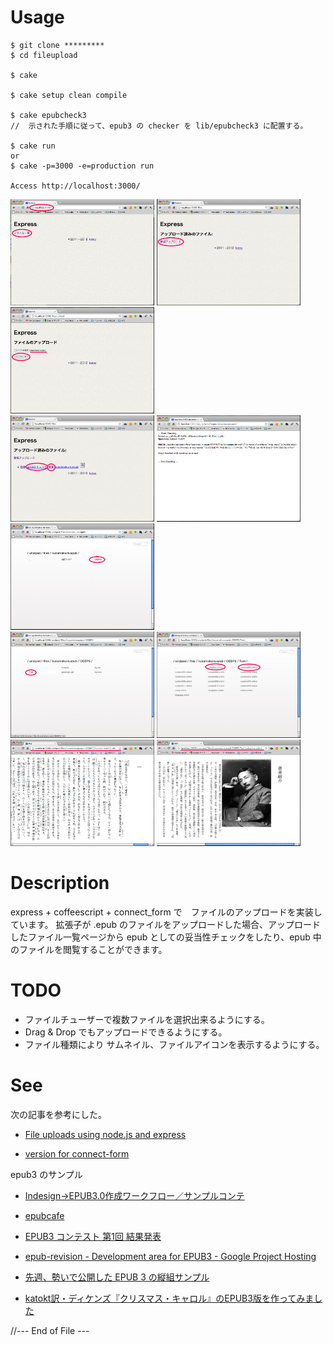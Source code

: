 
Usage
=====

    $ git clone *********
    $ cd fileupload
    
    $ cake 
    
    $ cake setup clean compile
    
    $ cake epubcheck3
    //  示された手順に従って、epub3 の checker を lib/epubcheck3 に配置する。
    
    $ cake run
    or
    $ cake -p=3000 -e=production run
    
    Access http://localhost:3000/


<a href="./docs/screen-00.png"><img src="./docs/screen-00.png" width="230" height="170"/></a>
<a href="./docs/screen-01.png"><img src="./docs/screen-01.png" width="230" height="170"/></a>
<a href="./docs/screen-02.png"><img src="./docs/screen-02.png" width="230" height="170"/></a>
<br/>
<a href="./docs/screen-03.png"><img src="./docs/screen-03.png" width="230" height="170"/></a>
<a href="./docs/screen-04.png"><img src="./docs/screen-04.png" width="230" height="170"/></a>
<a href="./docs/screen-05.png"><img src="./docs/screen-05.png" width="230" height="170"/></a>
<br/>
<a href="./docs/screen-06.png"><img src="./docs/screen-06.png" width="230" height="170"/></a>
<a href="./docs/screen-07.png"><img src="./docs/screen-07.png" width="230" height="170"/></a>
<a href="./docs/screen-08.png"><img src="./docs/screen-08.png" width="230" height="170"/></a>
<a href="./docs/screen-09.png"><img src="./docs/screen-09.png" width="230" height="170"/></a>


Description
============
express + coffeescript + connect_form で　ファイルのアップロードを実装しています。
拡張子が .epub のファイルをアップロードした場合、アップロードしたファイル一覧ページから
epub としての妥当性チェックをしたり、epub 中のファイルを閲覧することができます。

TODO
====
- ファイルチューザーで複数ファイルを選択出来るようにする。
- Drag & Drop でもアップロードできるようにする。
- ファイル種類により サムネイル、ファイルアイコンを表示するようにする。

See
====
次の記事を参考にした。

- [File uploads using node.js and express](http://nodetuts.com/tutorials/12-file-uploads-using-nodejs-and-express.html)

- [version for connect-form](https://github.com/jAlpedrinha/nodetuts_ep12)

epub3 のサンプル

- [Indesign→EPUB3.0作成ワークフロー／サンプルコンテ](http://www.sanyosha.co.jp/technology/epub3workflow)

- [epubcafe](http://www.epubcafe.jp/jbasic)

- [EPUB3 コンテスト 第1回 結果発表](http://www.epubcafe.jp/egls/epubcon01a/)
  
- [epub-revision - Development area for EPUB3 - Google Project Hosting](http://code.google.com/p/epub-revision/downloads/list)

- [先週、勢いで公開した EPUB 3 の縦組サンプル](https://plus.google.com/u/0/116981871757959838886/posts/h9uzht2T9XZ#116981871757959838886/posts/h9uzht2T9XZ)

- [katokt訳・ディケンズ『クリスマス・キャロル』のEPUB3版を作ってみました](http://d.hatena.ne.jp/tatsu-zine/20111222/1324530598)



//--- End of File ---
